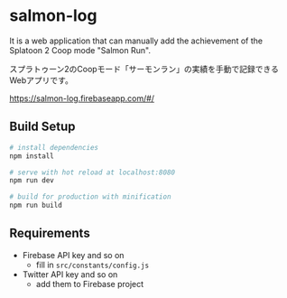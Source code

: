 # salmon-log
It is a web application that can manually add the achievement of the Splatoon 2 Coop mode "Salmon Run".

スプラトゥーン2のCoopモード「サーモンラン」の実績を手動で記録できるWebアプリです。

https://salmon-log.firebaseapp.com/#/

## Build Setup

``` bash
# install dependencies
npm install

# serve with hot reload at localhost:8080
npm run dev

# build for production with minification
npm run build
```

## Requirements

- Firebase API key and so on
    - fill in `src/constants/config.js`
- Twitter API key and so on
    - add them to Firebase project
